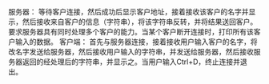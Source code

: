 服务器：
	等待客户连接，然后成功后显示客户地址，接着接收该客户的名字并显示，然后接收来自客户的信息（字符串），将该字符串反转，并将结果送回客户。要求服务器具有同时处理多个客户的能力。当某个客户断开连接时，打印所有该客户输入的数据。
客户端：
	首先与服务器连接，接着接收用户输入客户的名字，将改名字发送给服务器，然后接收用户输入的字符串，并发送给服务器，然后接收服务器返回的经处理后的字符串，并显示之。当用户输入Ctrl+D，终止连接并退出。
